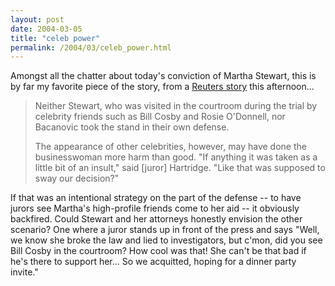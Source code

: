 ```yaml
---
layout: post
date: 2004-03-05
title: "celeb power"
permalink: /2004/03/celeb_power.html
---
```


Amongst all the chatter about today's conviction of Martha Stewart, this is by far my favorite piece of the story, from a [Reuters story](http://story.news.yahoo.com/news?tmpl=story&cid=568&e=1&u=/nm/20040305/bs_nm/crime_marthastewart_dc) this afternoon...

> Neither Stewart, who was visited in the courtroom during the trial by celebrity friends such as Bill Cosby and Rosie O'Donnell, nor Bacanovic took the stand in their own defense.
> 
> The appearance of other celebrities, however, may have done the businesswoman more harm than good. "If anything it was taken as a little bit of an insult," said \[juror\] Hartridge. "Like that was supposed to sway our decision?"

If that was an intentional strategy on the part of the defense -- to have jurors see Martha's high-profile friends come to her aid -- it obviously backfired. Could Stewart and her attorneys honestly envision the other scenario? One where a juror stands up in front of the press and says "Well, we know she broke the law and lied to investigators, but c'mon, did you see Bill Cosby in the courtroom? How cool was that! She can't be that bad if he's there to support her... So we acquitted, hoping for a dinner party invite."